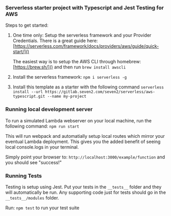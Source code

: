 ### Serverless starter project with Typescript and Jest Testing for AWS
Steps to get started:

1. One time only: Setup the serverless framework and your Provider Credentials. There is a great guide here:
[https://serverless.com/framework/docs/providers/aws/guide/quick-start/]()

    The easiest way is to setup the AWS CLI through homebrew:
    [https://brew.sh/]() and then run ```brew install awscli```

2. Install the serverless framework:
    ```npm i serverless -g``` 

3. Install this template as a starter with the following command
    ```serverless install --url https://gitlab.seven2.com/seven2/serverless/aws-typescript.git --name my-project```

### Running local development server
To run a simulated Lambda webserver on your local machine, run the following command:
```npm run start```

This will run webpack and automatially setup local routes which mirror your eventual Lambda deployment. This gives you the added benefit of seeing local console.logs in your terminal.

Simply point your browser to:
```http://localhost:3000/example/function``` 
and you should see "success!"

### Running Tests
Testing is setup using Jest. Put your tests in the `__tests__` folder and they will automatically be run. Any supporting code just for tests should go in the `__tests__/modules` folder. 

Run: ```npm test``` to run your test suite
